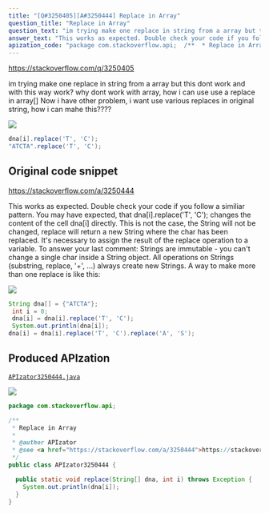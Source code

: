 ```yaml
---
title: "[Q#3250405][A#3250444] Replace in Array"
question_title: "Replace in Array"
question_text: "im trying make one replace in string from a array but this dont work and with this way work? why dont work with array, how i can use use a replace in array[] Now i have other problem, i want use various replaces in original string, how i can mahe this????"
answer_text: "This works as expected. Double check your code if you follow a similiar pattern. You may have expected, that dna[i].replace('T', 'C'); changes the content of the cell dna[i] directly. This is not the case, the String will not be changed, replace will return a new String where the char has been replaced. It's necessary to assign the result of the replace operation to a variable. To answer your last comment: Strings are immutable - you can't change a single char inside a String object. All operations on Strings (substring, replace, '+', ...) always create new Strings. A way to make more than one replace is like this:"
apization_code: "package com.stackoverflow.api;  /**  * Replace in Array  *  * @author APIzator  * @see <a href=\"https://stackoverflow.com/a/3250444\">https://stackoverflow.com/a/3250444</a>  */ public class APIzator3250444 {    public static void replace(String[] dna, int i) throws Exception {     System.out.println(dna[i]);   } }"
---
```


https://stackoverflow.com/q/3250405

im trying make one replace in string from a array but this dont work
and with this way work?
why dont work with array, how i can use use a replace in array[]
Now i have other problem, i want use various replaces in original string, how i can mahe this????


<div class="code-logo"><img src="/stackoverflow.png" /></div>

```java
dna[i].replace('T', 'C');
"ATCTA".replace('T', 'C');
```


## Original code snippet

https://stackoverflow.com/a/3250444

This works as expected. Double check your code if you follow a similiar pattern.
You may have expected, that dna[i].replace(&#x27;T&#x27;, &#x27;C&#x27;); changes the content of the cell dna[i] directly. This is not the case, the String will not be changed, replace will return a new String where the char has been replaced. It&#x27;s necessary to assign the result of the replace operation to a variable.
To answer your last comment:
Strings are immutable - you can&#x27;t change a single char inside a String object. All operations on Strings (substring, replace, &#x27;+&#x27;, ...) always create new Strings.
A way to make more than one replace is like this:

<div class="code-logo"><img src="/stackoverflow.png" /></div>

```java
String dna[] = {"ATCTA"};
 int i = 0;
 dna[i] = dna[i].replace('T', 'C');
 System.out.println(dna[i]);
dna[i] = dna[i].replace('T', 'C').replace('A', 'S');
```

## Produced APIzation

[`APIzator3250444.java`](https://github.com/blind-papers/apization-temp-data/raw/main/search/APIzator3250444.java)

<div class="code-logo"><img src="/apizator.png" /></div>

```java
package com.stackoverflow.api;

/**
 * Replace in Array
 *
 * @author APIzator
 * @see <a href="https://stackoverflow.com/a/3250444">https://stackoverflow.com/a/3250444</a>
 */
public class APIzator3250444 {

  public static void replace(String[] dna, int i) throws Exception {
    System.out.println(dna[i]);
  }
}

```